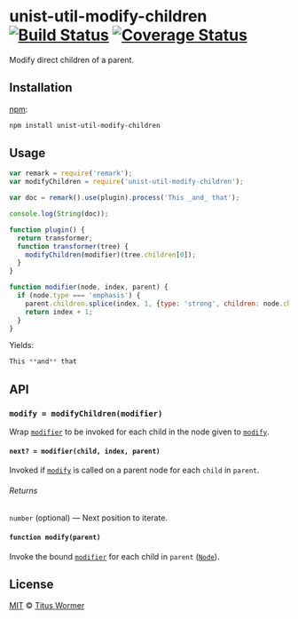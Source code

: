 # unist-util-modify-children [![Build Status][travis-badge]][travis] [![Coverage Status][codecov-badge]][codecov]

Modify direct children of a parent.

## Installation

[npm][]:

```bash
npm install unist-util-modify-children
```

## Usage

```javascript
var remark = require('remark');
var modifyChildren = require('unist-util-modify-children');

var doc = remark().use(plugin).process('This _and_ that');

console.log(String(doc));

function plugin() {
  return transformer;
  function transformer(tree) {
    modifyChildren(modifier)(tree.children[0]);
  }
}

function modifier(node, index, parent) {
  if (node.type === 'emphasis') {
    parent.children.splice(index, 1, {type: 'strong', children: node.children});
    return index + 1;
  }
}
```

Yields:

```js
This **and** that
```

## API

### `modify = modifyChildren(modifier)`

Wrap [`modifier`][modifier] to be invoked for each child in the node given to
[`modify`][modify].

#### `next? = modifier(child, index, parent)`

Invoked if [`modify`][modify] is called on a parent node for each `child`
in `parent`.

###### Returns

`number` (optional) — Next position to iterate.

#### `function modify(parent)`

Invoke the bound [`modifier`][modifier] for each child in `parent`
([`Node`][node]).

## License

[MIT][license] © [Titus Wormer][author]

<!-- Definitions -->

[travis-badge]: https://img.shields.io/travis/syntax-tree/unist-util-modify-children.svg

[travis]: https://travis-ci.org/syntax-tree/unist-util-modify-children

[codecov-badge]: https://img.shields.io/codecov/c/github/syntax-tree/unist-util-modify-children.svg

[codecov]: https://codecov.io/github/syntax-tree/unist-util-modify-children

[npm]: https://docs.npmjs.com/cli/install

[license]: LICENSE

[author]: http://wooorm.com

[node]: https://github.com/syntax-tree/unist#node

[modifier]: #next--modifierchild-index-parent

[modify]: #function-modifyparent
